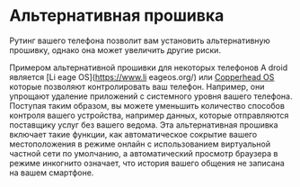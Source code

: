 [Title]: # (Альтернативная прошивка)
[Order]: # (10)

# Альтернативная прошивка

Рутинг вашего телефона позволит вам установить альтернативную прошивку, однако она может увеличить другие риски.

Примером альтернативной прошивки для некоторых телефонов A
droid является  [Li
eage OS](https://www.li
eageos.org/) или [Copperhead OS](https://copperhead.co) которые позволяют контролировать ваш телефон. Например, они упрощают удаление приложений с системного уровня вашего телефона. Поступая таким образом, вы можете уменьшить количество способов контроля вашего устройства, например данных, которые отправляются поставщику услуг без вашего ведома. Эта альтернативная прошивка включает такие функции, как автоматическое сокрытие вашего местоположения в режиме онлайн с использованием виртуальной частной сети по умолчанию, а автоматический просмотр браузера в режиме инкогнито означает, что история вашего общения не записана на вашем смартфоне.
